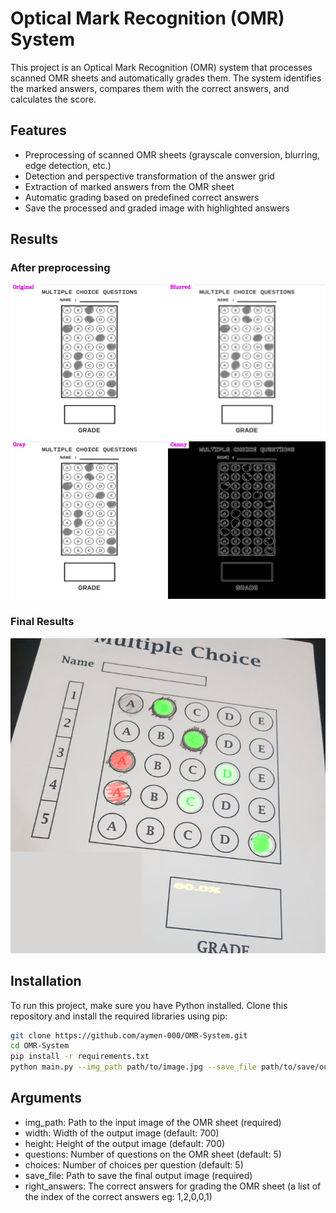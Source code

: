 # Optical Mark Recognition (OMR) System

This project is an Optical Mark Recognition (OMR) system that processes scanned OMR sheets and automatically grades them. The system identifies the marked answers, compares them with the correct answers, and calculates the score.

## Features

- Preprocessing of scanned OMR sheets (grayscale conversion, blurring, edge detection, etc.)
- Detection and perspective transformation of the answer grid
- Extraction of marked answers from the OMR sheet
- Automatic grading based on predefined correct answers
- Save the processed and graded image with highlighted answers

## Results 

### After preprocessing 

![Canny Images](imgs/stacked_image.jpg)

### Final Results

![Final Results](imgs/results11.png)

## Installation

To run this project, make sure you have Python installed. Clone this repository and install the required libraries using pip:

```bash
git clone https://github.com/aymen-000/OMR-System.git
cd OMR-System
pip install -r requirements.txt
python main.py --img_path path/to/image.jpg --save_file path/to/save/output.jpg
```
## Arguments

- img_path: Path to the input image of the OMR sheet (required)
- width: Width of the output image (default: 700)
- height: Height of the output image (default: 700)
- questions: Number of questions on the OMR sheet (default: 5)
- choices: Number of choices per question (default: 5)
- save_file: Path to save the final output image (required)
- right_answers: The correct answers for grading the OMR sheet (a list of the index of the correct answers eg: 1,2,0,0,1)